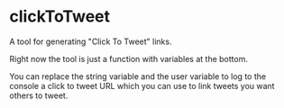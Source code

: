 # clickToTweet
A tool for generating "Click To Tweet" links.

Right now the tool is just a function with variables at the bottom.

You can replace the string variable and the user variable to log to the console a click to tweet URL which you can use to link tweets you want others to tweet.
